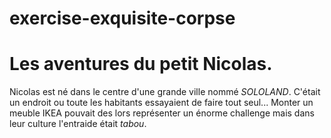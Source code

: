 # exercise-exquisite-corpse

Les aventures du petit Nicolas.
==
Nicolas est né dans le centre d'une grande ville nommé *SOLOLAND*. C'était un endroit ou toute les habitants essayaient de faire tout seul... Monter un meuble IKEA pouvait des lors représenter un énorme challenge mais dans leur culture l'entraide était *tabou*. 
